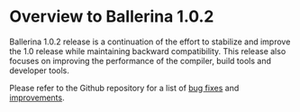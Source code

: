 # Overview to Ballerina 1.0.2

Ballerina 1.0.2 release is a continuation of the effort to stabilize and improve the 1.0 release while maintaining backward compatibility. 
This release also focuses on improving the performance of the compiler, build tools and developer tools.

Please refer to the Github repository for a list of [bug fixes](https://github.com/ballerina-platform/ballerina-lang/issues?q=is%3Aissue+label%3AType%2FBug+milestone%3A%22Ballerina+1.0.2%22+is%3Aclosed) 
and [improvements](https://github.com/ballerina-platform/ballerina-lang/issues?q=is%3Aissue+milestone%3A%22Ballerina+1.0.2%22+is%3Aclosed+label%3AType%2FImprovement).

